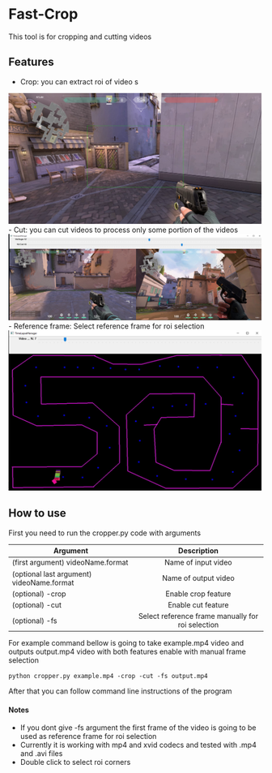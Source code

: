 # Fast-Crop

This tool is for cropping and cutting videos

## Features
- Crop: you can extract roi of video  s
<img src="/doc/roi.png" alt="olcft" width="500">
- Cut: you can cut videos to process only some portion of the videos
<img src="/doc/cut.png" alt="olcft" width="500">
- Reference frame: Select reference frame for roi selection
<img src="/doc/fs.png" alt="olcft" width="500">

## How to use

First you need to run the cropper.py code with arguments

| Argument      | Description   | 
| ------------- |:-------------:| 
| (first argument) videoName.format        | Name of input video             |
| (optional last argument) videoName.format| Name of output video            |
| (optional)  -crop                        | Enable crop feature             |
| (optional)  -cut                         | Enable cut feature              |  
| (optional)  -fs                          | Select reference frame manually for roi selection | 

For example command bellow is going to take example.mp4 video and outputs output.mp4 video with both features enable with manual frame selection
```
python cropper.py example.mp4 -crop -cut -fs output.mp4
```
After that you can follow command line instructions of the program

#### Notes
- If you dont give -fs argument the first frame of the video is going to be used as reference frame for roi selection
- Currently it is working with mp4 and xvid codecs and tested with .mp4 and .avi files 
- Double click to select roi corners
